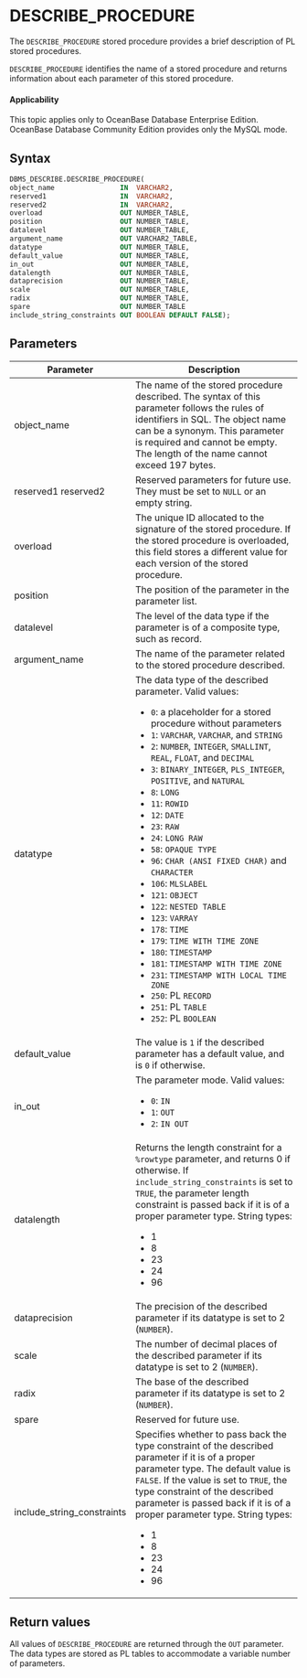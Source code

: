 DESCRIBE_PROCEDURE
=======================================
The `DESCRIBE_PROCEDURE` stored procedure provides a brief description of PL stored procedures.

`DESCRIBE_PROCEDURE` identifies the name of a stored procedure and returns information about each parameter of this stored procedure.

  <main id="notice" >
    <h4>Applicability</h4>
    <p>This topic applies only to OceanBase Database Enterprise Edition. OceanBase Database Community Edition provides only the MySQL mode. </p>
  </main>

Syntax
-----------------------

```sql
DBMS_DESCRIBE.DESCRIBE_PROCEDURE(
object_name                IN  VARCHAR2,
reserved1                  IN  VARCHAR2,
reserved2                  IN  VARCHAR2,
overload                   OUT NUMBER_TABLE,
position                   OUT NUMBER_TABLE,
datalevel                  OUT NUMBER_TABLE,
argument_name              OUT VARCHAR2_TABLE,
datatype                   OUT NUMBER_TABLE,
default_value              OUT NUMBER_TABLE,
in_out                     OUT NUMBER_TABLE,
datalength                 OUT NUMBER_TABLE,
dataprecision              OUT NUMBER_TABLE,
scale                      OUT NUMBER_TABLE,
radix                      OUT NUMBER_TABLE,
spare                      OUT NUMBER_TABLE
include_string_constraints OUT BOOLEAN DEFAULT FALSE);
```



Parameters
-------------------------


| Parameter | Description |
|--------------------------------------|--------------------------------------------|
| object_name | The name of the stored procedure described.  The syntax of this parameter follows the rules of identifiers in SQL. The object name can be a synonym.  This parameter is required and cannot be empty. The length of the name cannot exceed 197 bytes.  |
| reserved1  reserved2 | Reserved parameters for future use.  They must be set to `NULL` or an empty string.  |
| overload | The unique ID allocated to the signature of the stored procedure.  If the stored procedure is overloaded, this field stores a different value for each version of the stored procedure.  |
| position | The position of the parameter in the parameter list.  |
| datalevel | The level of the data type if the parameter is of a composite type, such as record.  |
| argument_name | The name of the parameter related to the stored procedure described.  |
| datatype | The data type of the described parameter.  Valid values: <ul><li> `0`: a placeholder for a stored procedure without parameters   </li><li> `1`: `VARCHAR`, `VARCHAR`, and `STRING`   </li><li> `2`: `NUMBER`, `INTEGER`, `SMALLINT`, `REAL`, `FLOAT`, and `DECIMAL`   </li><li> `3`: `BINARY_INTEGER`, `PLS_INTEGER`, `POSITIVE`, and `NATURAL`   </li><li> `8`: `LONG`   </li><li> `11`: `ROWID`   </li><li> `12`: `DATE`   </li><li> `23`: `RAW`   </li><li> `24`: `LONG RAW`   </li><li> `58`: `OPAQUE TYPE`   </li><li> `96`: `CHAR (ANSI FIXED CHAR)` and `CHARACTER`   </li><li> `106`: `MLSLABEL`   </li><li> `121`: `OBJECT`   </li><li> `122`: `NESTED TABLE`   </li><li> `123`: `VARRAY`   </li><li> `178`: `TIME`   </li><li>`179`: `TIME WITH TIME ZONE`   </li><li> `180`: `TIMESTAMP`   </li><li> `181`: `TIMESTAMP WITH TIME ZONE`   </li><li>`231`: `TIMESTAMP WITH LOCAL TIME ZONE`   </li><li> `250`: PL `RECORD`   </li><li> `251`: PL `TABLE`   </li><li> `252`: PL `BOOLEAN`  </li></ul> |
| default_value | The value is `1` if the described parameter has a default value, and is `0` if otherwise.  |
| in_out | The parameter mode.  Valid values: <ul><li> `0`: `IN`   </li><li> `1`: `OUT`   </li><li> `2`: `IN OUT`  </li></ul> |
| datalength | Returns the length constraint for a `%rowtype` parameter, and returns 0 if otherwise.  If `include_string_constraints` is set to `TRUE`, the parameter length constraint is passed back if it is of a proper parameter type.  String types:<ul><li> 1   </li><li> 8   </li><li> 23   </li><li> 24   </li><li> 96  </li></ul> |
| dataprecision | The precision of the described parameter if its datatype is set to 2 (`NUMBER`).  |
| scale | The number of decimal places of the described parameter if its datatype is set to 2 (`NUMBER`).  |
| radix | The base of the described parameter if its datatype is set to 2 (`NUMBER`).  |
| spare | Reserved for future use.  |
| include_string_constraints | Specifies whether to pass back the type constraint of the described parameter if it is of a proper parameter type. The default value is `FALSE`. If the value is set to `TRUE`, the type constraint of the described parameter is passed back if it is of a proper parameter type.  String types: <ul><li> 1    </li><li> 8    </li><li> 23    </li><li> 24    </li><li> 96  </li></ul> |



Return values
------------------------

All values of `DESCRIBE_PROCEDURE` are returned through the `OUT` parameter. The data types are stored as PL tables to accommodate a variable number of parameters.

